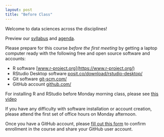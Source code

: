 ```yaml
---
layout: post
title: "Before Class"
---
```


Welcome to data sciences across the disciplines!

Preview our [syllabus](/syllabus) and [agenda](/agenda).

Please prepare for this course *before the first meeting* by getting a laptop computer ready with the following free and open source software and accounts:

- R software [www.r-project.org](https://www.r-project.org/)
- RStudio Desktop software [posit.co/download/rstudio-desktop/](https://posit.co/download/rstudio-desktop/)
- Git software [git-scm.com/](https://git-scm.com/)
- GitHub account [github.com/](https://github.com/)

For installing R and RStudio before Monday morning class, please see [this video](https://drive.google.com/file/d/1OicG9Vc3GOE15eN3AbJq4qEBZXWo9qf9/view)

If you have any difficulty with software installation or account creation, please attend the first set of office hours on Monday afternoon.

Once you have a GitHub account, please [fill out this form](https://forms.gle/4tWobsz8NEoCkasM7) to confirm enrollment in the course and share your GitHub user account.